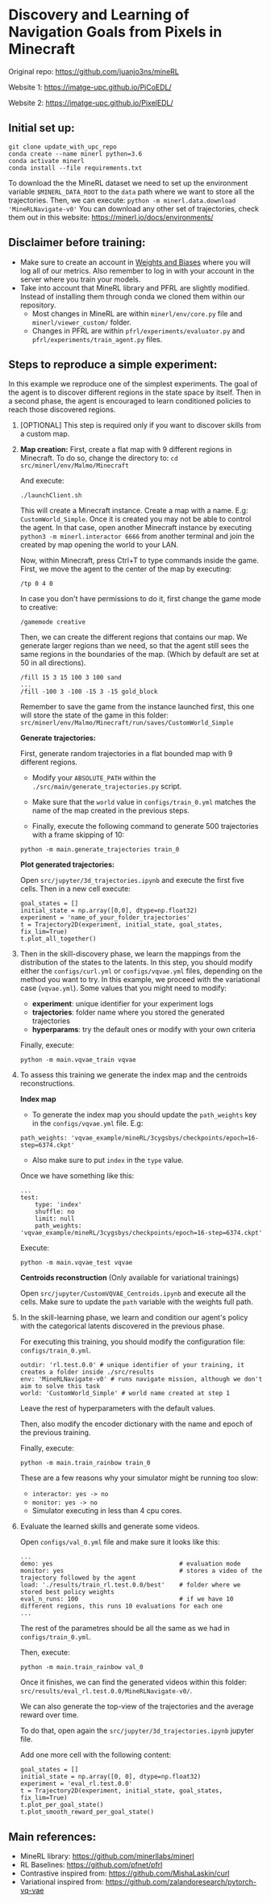 # Discovery and Learning of Navigation Goals from Pixels in Minecraft

Original repo: https://github.com/juanjo3ns/mineRL

Website 1: https://imatge-upc.github.io/PiCoEDL/

Website 2: https://imatge-upc.github.io/PixelEDL/

## Initial set up:

```
git clone update_with_upc_repo
conda create --name minerl python=3.6
conda activate minerl
conda install --file requirements.txt
```

To download the the MineRL dataset we need to set up the environment variable `$MINERL_DATA_ROOT` to the `data` path where we want to store all the trajectories.
Then, we can execute:
`python -m minerl.data.download 'MineRLNavigate-v0'`
You can download any other set of trajectories, check them out in this website: https://minerl.io/docs/environments/

## Disclaimer before training:

* Make sure to create an account in [Weights and Biases](https://wandb.ai/home) where you will log all of our metrics. Also remember to log in with your account in the server where you train your models.
* Take into account that MineRL library and PFRL are slightly modified. Instead of installing them through conda we cloned them within our repository. 
  - Most changes in MineRL are within `minerl/env/core.py` file and `minerl/viewer_custom/` folder. 
  - Changes in PFRL are within `pfrl/experiments/evaluator.py` and `pfrl/experiments/train_agent.py` files.



## Steps to reproduce a simple experiment:
In this example we reproduce one of the simplest experiments. The goal of the agent is to discover different regions in the state space by itself. Then in a second phase, the agent is encouraged to learn conditioned policies to reach those discovered regions.
1. [OPTIONAL] This step is required only if you want to discover skills from a custom map. 
2. 
    **Map creation:**
    First, create a flat map with 9 different regions in Minecraft. To do so, change the directory to:
    `cd src/minerl/env/Malmo/Minecraft`
    
    And execute:
    
    `./launchClient.sh`
    
    This will create a Minecraft instance. Create a map with a name. E.g: `CustomWorld_Simple`. Once it is created you may not be able to control the agent. In that case, open another Minecraft instance by executing `python3 -m minerl.interactor 6666` from another terminal and join the created by map opening the world to your LAN.
    
    Now, within Minecraft, press Ctrl+T to type commands inside the game. First, we move the agent to the center of the map by executing:
    
    `/tp 0 4 0`
    
    In case you don't have permissions to do it, first change the game mode to creative:
    
    `/gamemode creative`
    
    Then, we can create the different regions that contains our map. We generate larger regions than we need, so that the agent still sees the same regions in the boundaries of the map. (Which by default are set at 50 in all directions).
    ```
    /fill 15 3 15 100 3 100 sand
    ...
    /fill -100 3 -100 -15 3 -15 gold_block
    ```
    
    Remember to save the game from the instance launched first, this one will store the state of the game in this folder: `src/minerl/env/Malmo/Minecraft/run/saves/CustomWorld_Simple`
    
    **Generate trajectories:**
    
    First, generate random trajectories in a flat bounded map with 9 different regions. 
    
    - Modify your `ABSOLUTE_PATH` within the `./src/main/generate_trajectories.py` script. 
    
    - Make sure that the `world` value in `configs/train_0.yml` matches the name of the map created in the previous steps.
    
    - Finally, execute the following command to generate 500 trajectories with a frame skipping of 10:
    
    `python -m main.generate_trajectories train_0`

    **Plot generated trajectories:**
    
    Open `src/jupyter/3d_trajectories.ipynb` and execute the first five cells. Then in a new cell execute:
    ```
    goal_states = []
    initial_state = np.array([0,0], dtype=np.float32)
    experiment = 'name_of_your_folder_trajectories'
    t = Trajectory2D(experiment, initial_state, goal_states, fix_lim=True)
    t.plot_all_together()
    ```
2. Then in the skill-discovery phase, we learn the mappings from the distribution of the states to the latents.
In this step, you should modify either the `configs/curl.yml` or `configs/vqvae.yml` files, depending on the method you want to try. In this example, we proceed with the variational case (`vqvae.yml`). Some values that you might need to modify:
    - **experiment**: unique identifier for your experiment logs
    - **trajectories**: folder name where you stored the generated trajectories
    - **hyperparams**: try the default ones or modify with your own criteria

    Finally, execute:
    
    `python -m main.vqvae_train vqvae`
3. To assess this training we generate the index map and the centroids reconstructions.
    
    **Index map**
    
    - To generate the index map you should update the `path_weights` key in the `configs/vqvae.yml` file. E.g:
    
    `path_weights: 'vqvae_example/mineRL/3cygsbys/checkpoints/epoch=16-step=6374.ckpt'`
    
    - Also make sure to put `index` in the `type` value.

    Once we have something like this:
    ```
    ...
    test:
        type: 'index'
        shuffle: no
        limit: null
        path_weights: 'vqvae_example/mineRL/3cygsbys/checkpoints/epoch=16-step=6374.ckpt'
    ```
    Execute:
    
    `python -m main.vqvae_test vqvae`
    
    **Centroids reconstruction** (Only available for variational trainings)
    
    Open `src/jupyter/CustomVQVAE_Centroids.ipynb` and execute all the cells. Make sure to update the `path` variable with the weights full path.
    
4. In the skill-learning phase, we learn and condition our agent's policy with the categorical latents discovered in the previous phase.
    
    For executing this training, you should modify the configuration file: `configs/train_0.yml`.
    ```
    outdir: 'rl.test.0.0' # unique identifier of your training, it creates a folder inside ./src/results
    env: 'MineRLNavigate-v0' # runs navigate mission, although we don't aim to solve this task
    world: 'CustomWorld_Simple' # world name created at step 1
    ```
    Leave the rest of hyperparameters with the default values.
    
    Then, also modify the encoder dictionary with the name and epoch of the previous training.
    
    Finally, execute:
    
    `python -m main.train_rainbow train_0`
    
    
    These are a few reasons why your simulator might be running too slow:
    - `interactor: yes -> no`
    - `monitor: yes -> no`
    - Simulator executing in less than 4 cpu cores.
5. Evaluate the learned skills and generate some videos.
    
    Open `configs/val_0.yml` file and make sure it looks like this:
    ```
    ...
    demo: yes                                   # evaluation mode
    monitor: yes                                # stores a video of the trajectory followed by the agent
    load: './results/train_rl.test.0.0/best'    # folder where we stored best policy weights
    eval_n_runs: 100                            # if we have 10 different regions, this runs 10 evaluations for each one 
    ...
    ```
    The rest of the parametres should be all the same as we had in `configs/train_0.yml`.
    
    Then, execute:
    
    `python -m main.train_rainbow val_0`
    
    Once it finishes, we can find the generated videos within this folder: `src/results/eval_rl.test.0.0/MineRLNavigate-v0/`.
    
    We can also generate the top-view of the trajectories and the average reward over time.
    
    To do that, open again the `src/jupyter/3d_trajectories.ipynb` jupyter file.
    
    Add one more cell with the following content:
    ```
    goal_states = []
    initial_state = np.array([0, 0], dtype=np.float32)
    experiment = 'eval_rl.test.0.0'
    t = Trajectory2D(experiment, initial_state, goal_states, fix_lim=True)
    t.plot_per_goal_state()
    t.plot_smooth_reward_per_goal_state()
    ```

## Main references:
- MineRL library: https://github.com/minerllabs/minerl
- RL Baselines: https://github.com/pfnet/pfrl
- Contrastive inspired from: https://github.com/MishaLaskin/curl
- Variational inspired from: https://github.com/zalandoresearch/pytorch-vq-vae
